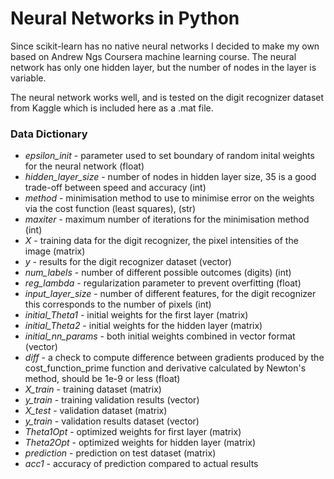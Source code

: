# Neural Networks in Python

Since scikit-learn has no native neural networks I decided to make my own based on Andrew Ngs Coursera machine learning course.
The neural network has only one hidden layer, but the number of nodes in the layer is variable.

The neural network works well, and is tested on the digit recognizer dataset from Kaggle which is included here as a .mat file.

### Data Dictionary

- *epsilon_init* - parameter used to set boundary of random inital weights for the neural network (float)
- *hidden_layer_size* - number of nodes in hidden layer size, 35 is a good trade-off between speed and accuracy (int)
- *method* - minimisation method to use to minimise error on the weights via the cost function (least squares), (str)
- *maxiter* - maximum number of iterations for the minimisation method (int)
- *X* - training data for the digit recognizer, the pixel intensities of the image (matrix)
- *y* - results for the digit recognizer dataset (vector)
- *num_labels* - number of different possible outcomes (digits) (int)
- *reg_lambda* - regularization parameter to prevent overfitting (float)
- *input_layer_size* - number of different features, for the digit recognizer this corresponds to the number of pixels (int)
- *initial_Theta1* - initial weights for the first layer (matrix)
- *initial_Theta2* - initial weights for the hidden layer (matrix)  
- *initial_nn_params* - both initial weights combined in vector format (vector)
- *diff* - a check to compute difference between gradients produced by the cost_function_prime function and derivative calculated by Newton's method, should be 1e-9 or less (float)
- *X_train* - training dataset (matrix)
- *y_train* - training validation results (vector)
- *X_test* - validation dataset (matrix)
- *y_train* - validation results dataset (vector)
- *Theta1Opt* - optimized weights for first layer (matrix)
- *Theta2Opt* - optimized weights for hidden layer (matrix)
- *prediction* - prediction on test dataset (matrix) 
- *acc1* - accuracy of prediction compared to actual results
